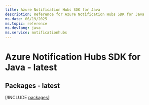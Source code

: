 ```yaml
---
title: Azure Notification Hubs SDK for Java
description: Reference for Azure Notification Hubs SDK for Java
ms.date: 06/19/2025
ms.topic: reference
ms.devlang: java
ms.service: notificationhubs
---
```

# Azure Notification Hubs SDK for Java - latest
## Packages - latest
[!INCLUDE [packages](notification-hubs-index.md)]